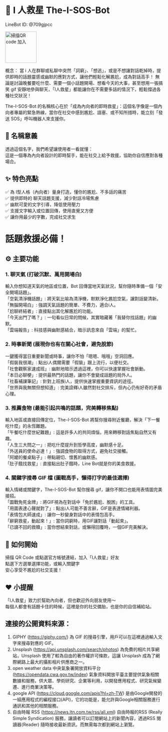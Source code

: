 # 🤖 I 人救星 The-I-SOS-Bot  
LineBot ID: @709gjpcc 



<img src="https://github.com/user-attachments/assets/ac7ce86b-b69b-4b00-932d-0eaffb13e9ee" alt="掃描QR code 加入" style="width: 100px; height: auto;">

概念： 當 i 人在群聊或私聊中突然「詞窮」、「想逃」，或是不想讓對話乾掉時，提供即時的話題靈感或幽默的應對方式，讓他們輕鬆化解尷尬，成為對話高手！
無論是討論晚餐要吃什麼、需要一個小話題開場、想看今天的大事，甚至想用一張搞笑 gif 安靜地參與聊天，「I人救星」都能讓你在不需要多話的情況下，輕鬆撐過各種社交狀況！

The-I-SOS-Bot 的名稱核心在於「成為內向者的即時救星」：這個名字像是一個內向者專屬的緊急熱線，當你在社交中感到尷尬、語塞、或不知所措時，能立刻「發送 SOS」呼叫機器人來支援你。

## 🧐 名稱意義  
透過這個名字，我們希望讓使用者一看就懂：  
這是一個專為內向者設計的即時幫手，能在社交上給予救援，協助你自信應對各種場合。  

## ✨ 特色亮點  
✅ 為 I型人格（內向者）量身打造，懂你的尷尬、不多話的痛苦  
✅ 提供即時的 聊天話題支援，減少對話冷場焦慮  
✅ 幽默可愛的文字引導，降低使用壓力  
✅ 支援文字輸入或位置回傳，使用直覺又方便  
✅ 讓你用最少的字數，完成社交求生  

# 話題救援必備！  
## ⚙️ 主要功能  
### 1. 聊天氣 (打破沉默、萬用開場白)
輸入你想知道天氣的地區或位置，Bot 回傳當地天氣狀況，幫你隨時準備一個「安全開場話題」。  
「空氣清淨機話題」: 將天氣比喻為清淨機，默默淨化尷尬空氣，讓對話變清新。  
「無腦開場白」: 強調天氣話題的簡單、不費力，適合i人。  
「尬聊終結者」: 直接點出其化解尷尬的功能。  
「今天出門了嗎？」: 一句看似日常的問候，其實暗藏著「我替你找話題」的幽默。  
「雲端報告」: 科技感與幽默感結合，暗示訊息來自「雲端」的幫忙。  
### 2. 時事新聞 (展現你也有在關心社會，避免脫節)
一鍵獲得當日重要新聞或時事，讓你不怕「嗯嗯、哦哦」空洞回應。  
「假裝我很潮」: 點出i人偶爾需要「假裝」跟上流行，以便社交。  
「社會觀察家速成班」: 幽默地暗示透過這裡，你可以快速掌握社會脈動。  
「本日必聊梗」: 提供最熱門的話題，讓你不會變成話題的局外人。  
「社畜補課筆記」: 針對上班族i人，提供快速掌握重要資訊的途徑。  
「世界與我無關但想知道」: 完美詮釋i人雖然對社交排斥，但內心仍有好奇的矛盾心理。  
### 3. 推薦食物 (最能引起共鳴的話題，完美轉移焦點)
輸入地區或直接回傳定位，The-I-SOS-Bot 將幫你搜尋附近餐廳，解決「下一餐吃什麼」的永恆難題。  
「午餐吃什麼世紀難題」: 這是許多人的共同煩惱，用來轉移對話焦點自然又有趣。  
「人生三大問之一」: 把吃什麼提升到哲學高度，幽默感十足。  
「外送員的使命必達！」: 強調食物的取得方式，避免社交接觸。  
「阿嬤的餐桌點子」: 帶點親切、懷舊的幽默感。  
「肚子餓找救星」: 直接點出肚子餓時，Line Bot就是你的美食救援。  
### 4. 關鍵字搜尋 GIF 檔 (圖戰高手，懶得打字的最佳選擇)
輸入情緒或關鍵字，The-I-SOS-Bot 幫你搜尋 gif，讓你不開口也能用表情圖完美接招。  
「圖戰免死金牌」: 將GIF視為在對話中「免於尷尬、脫困」的工具。  
「用圖表達心聲就對了」: 點出i人可能不善言辭，GIF是表達情緒利器。  
「表情包大師速成」: 讓你一秒變身對話中的表情包高手。  
「辭窮救星，動起來！」: 當你詞窮時，用GIF讓對話「動起來」。  
「已讀不回的救贖」: 當你想結束對話，或懶得回覆時，一個GIF完美解決。  

## 📱 如何開始  
掃描 QR Code 或點選官方帳號連結，加入「I人救星」好友  
點選下方選單選擇功能，或輸入關鍵字  
安心享受不尷尬的社交支援！  

## ❤️ 小提醒  
「I人救星」致力於幫助內向者，但也歡迎外向朋友使用～  
每個人都會有話題卡住的時候，這裡是你的社交備胎，也是你的自信補給站。  

## 連接的公開資料來源：
1. GIPHY (https://giphy.com/)
     為 GIF 的搜尋引擎，用戶可以在這裡通過輸入文字來搜尋對應的 GIF。
2. Unsplash (https://api.unsplash.com/search/photos)
     為免費的相片共享網站，Unsplash 使用了較為自由的著作權許可條款，這讓 Unsplash 成為了網際網路上最大的攝影相片供應商之一。
3. open weather data 中央氣象署開放資料平台 (https://opendata.cwa.gov.tw/index)
     氣象資料開放平臺主要提供氣象相關數據和服務，供大眾、學術研究、企業等利用，以開發應用程式、研究氣候變遷、進行商業決策等。
4. google API (https://cloud.google.com/apis?hl=zh-TW)
     是由Google開發的一組應用程式的編程接口(API)，它的功能是，能允許與Google相關服務進行通訊和其他的相關服務。
5. 自由時報 RSS (https://news.ltn.com.tw/rss/all.xml)
      自由時報的RSS (Really Simple Syndication) 服務，讓讀者可以訂閱網站上的新聞內容，透過RSS 閱讀器(Reader) 隨時接收最新資訊，而無需每次都到網站上瀏覽。 
